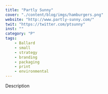 ```yaml
---
title: "Partly Sunny"
cover: "./content/blog/imgs/hamburgers.png"
website: "http://www.partly-sunny.com/"
twit: "https://twitter.com/ptsunny"
inst: ""
category: "P"
tags:
    - Ballard
    - small
    - strategy
    - branding
    - packaging
    - print
    - environmental
---
```


Description
